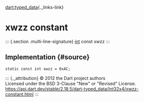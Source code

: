 [dart:typed\_data](../../dart-typed_data/dart-typed_data-library){._links-link}

xwzz constant
=============

::: {.section .multi-line-signature}
[int](../../dart-core/int-class) const xwzz
:::

Implementation {#source}
--------------

``` {.language-dart data-language="dart"}
static const int xwzz = 0xAC;
```

::: {._attribution}
© 2012 the Dart project authors\
Licensed under the BSD 3-Clause \"New\" or \"Revised\" License.\
<https://api.dart.dev/stable/2.18.5/dart-typed_data/Int32x4/xwzz-constant.html>
:::
